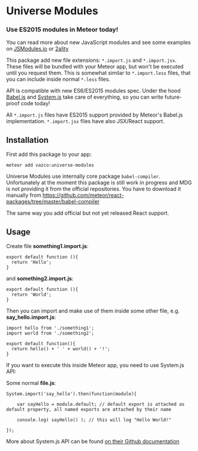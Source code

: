 # Universe Modules

### Use ES2015 modules in Meteor today! ###

You can read more about new JavaScript modules and see some examples on [JSModules.io](http://jsmodules.io) or [2ality](http://www.2ality.com/2014/09/es6-modules-final.html)

This package add new file extensions: `*.import.js` and `*.import.jsx`.  
These files will be bundled with your Meteor app, but won't be executed until you request them.
This is somewhat similar to `*.import.less` files, that you can include inside normal `*.less` files.

API is compatible with new ES6/ES2015 modules spec.
Under the hood [Babel.js](https://babeljs.io) and [System.js](https://github.com/systemjs/systemjs) take
care of everything, so you can write future-proof code today!

All `*.import.js` files have ES2015 support provided by Meteor's Babel.js implementation.
`*.import.jsx` files have also JSX/React support.

## Installation

First add this package to your app:

```
meteor add vazco:universe-modules
```

Universe Modules use internally core package `babel-compiler`.  
Unfortunately at the moment this package is still work in progress and MDG is not providing it from the official repositories.
You have to download it manually from https://github.com/meteor/react-packages/tree/master/babel-compiler

The same way you add official but not yet released React support.

## Usage

Create file **something1.import.js**:

    export default function (){
      return 'Hello';
    }

and **something2.import.js**:

    export default function (){
      return 'World';
    }

Then you can import and make use of them inside some other file, e.g. **say_hello.import.js**:

    import hello from './something1';
    import world from './something2';
    
    export default function(){
      return hello() + ' ' + world() + '!';
    }


If you want to execute this inside Meteor app, you need to use System.js API:

Some normal **file.js**:

    System.import('say_hello').then(function(module){
    
        var sayHello = module.default; // default export is attached as default property, all named exports are attached by their name
        
        console.log( sayHello() ); // this will log "Hello World!"
        
    });

More about System.js API can be found [on their Github documentation](https://github.com/systemjs/systemjs/blob/master/docs/system-api.md)

